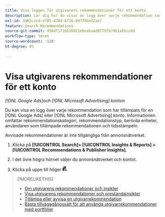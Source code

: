 ```yaml
---
title: Visa loggen för utgivarens rekommendationer för ett konto
description: Lär dig hur du visar en logg över varje rekommendation som har tillämpats på en [!DNL Google Ads] eller [!DNL Microsoft Advertising] konto.
exl-id: a963c1cd-e785-470d-8f16-8d770baf2aa7
feature: Search Recommendations
source-git-commit: d56df1f1bb36021ebeebaad0779f07461a85ccdd
workflow-type: tm+mt
source-wordcount: '128'
ht-degree: 0%

---
```


# Visa utgivarens rekommendationer för ett konto

*[!DNL Google Ads]och [!DNL Microsoft Advertising] konton*

Du kan visa en logg över varje rekommendation som har tillämpats för en [!DNL Google Ads] eller [!DNL Microsoft Advertising] konto. Informationen omfattar rekommendationskategori, rekommendationstyp, berörda enheter, användaren som tillämpade rekommendationen och tidsstämpeln.

Avvisade rekommendationer är inte tillgängliga från annonsnätverket.

1. Klicka på **[!UICONTROL Search]> [!UICONTROL Insights & Reports] >[!UICONTROL Recommendations & Publisher Insights]**.

1. I det övre högra hörnet väljer du annonsnätverket och kontot.

1. Klicka på uppe till höger ![Rekommendationsloggar](/help/search-social-commerce/assets/recommendations-log-view.png "Rekommendationsloggar").

>[!MORELIKETHIS]
>
>* [Om utgivarens rekommendationer och insikter](recommendation-support.md)
>* [Visa utgivarens rekommendationer och prestandainsikter](recommendation-view.md)
>* [Tillämpa eller avvisa en utgivarrekommendation](recommendation-apply-dismiss.md)
>* [Bästa tillvägagångssätt för att använda utgivarrekommendationer med portföljer](recommendation-best-practices.md)


